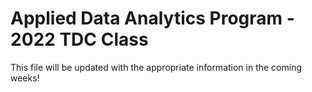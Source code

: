 # Applied Data Analytics Program - 2022 TDC Class
This file will be updated with the appropriate information in the coming weeks!